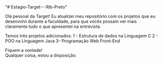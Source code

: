 "# Estagio-Target---Rib-Preto" 

Olá pessoal da Target!
Eu atualizei meu repositório com os projetos que eu desenvolvi durante a faculdade, para que vocês possam ver mais claramente tudo o que apresentei na entrevista.

Temos três projetos adicionados:
1 - Estrutura de dados na Linguagem C
2 - POO na Linguagem Java
3- Programação Web Front-End

Fiquem a vontade!   
Qualquer coisa, estou a disposição.
